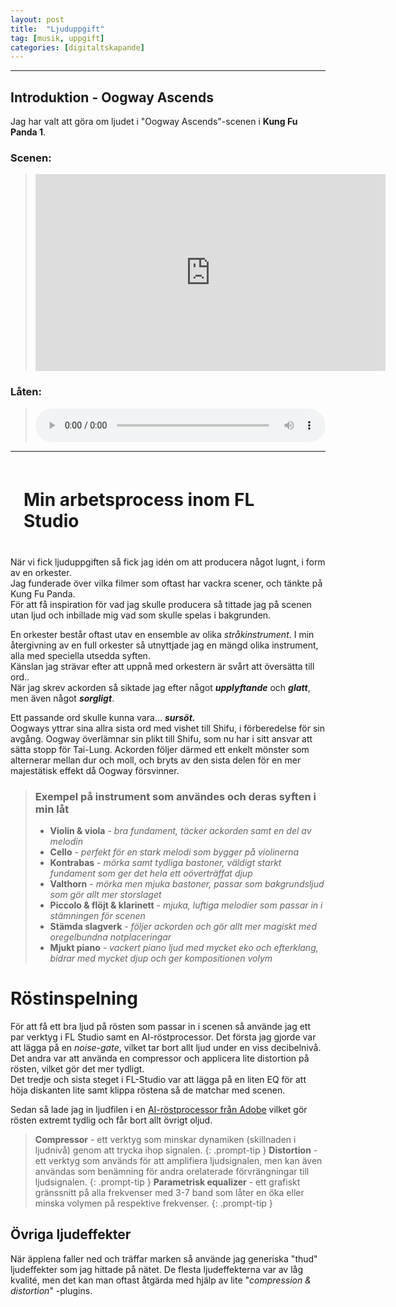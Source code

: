 ```yaml
---
layout: post
title:  "Ljuduppgift"
tag: [musik, uppgift]
categories: [digitaltskapande]
---
```

___
## Introduktion - Oogway Ascends
Jag har valt att göra om ljudet i "Oogway Ascends"-scenen i **Kung Fu Panda 1**.  

### Scenen:
> <iframe width="560" height="315" src="https://www.youtube.com/embed/hYAQtEs2Img" title="YouTube video player" frameborder="0" allow="accelerometer; autoplay; clipboard-write; encrypted-media; gyroscope; picture-in-picture" allowfullscreen></iframe>
  
### Låten:
> <audio controls style="width: 100%;"> <source src="/Inner_Peace.wav"> </audio>

***

<h1 style="background-color: var(--mask-bg); padding: 0.75em; border-radius: 6px;"><b>Min arbetsprocess inom FL Studio</b></h1>

När vi fick ljuduppgiften så fick jag idén om att producera något lugnt, i form av en orkester.  
Jag funderade över vilka filmer som oftast har vackra scener, och tänkte på Kung Fu Panda.  
För att få inspiration för vad jag skulle producera så tittade jag på scenen utan ljud och inbillade mig vad som skulle spelas i bakgrunden.

En orkester består oftast utav en ensemble av olika *stråkinstrument*.
I min återgivning av en full orkester så utnyttjade jag en mängd olika instrument, alla med speciella utsedda syften.  
Känslan jag strävar efter att uppnå med orkestern är svårt att översätta till ord..  
När jag skrev ackorden så siktade jag efter något ***upplyftande*** och ***glatt***, men även något ***sorgligt***. 


Ett passande ord skulle kunna vara... ***sursöt.***  
Oogways yttrar sina allra sista ord med vishet till Shifu, i förberedelse för sin avgång. Oogway överlämnar sin plikt till Shifu, som nu har i sitt ansvar att sätta stopp för Tai-Lung.
Ackorden följer därmed ett enkelt mönster som alternerar mellan dur och moll, och bryts av den sista delen för en mer majestätisk effekt då Oogway försvinner.

> ### **Exempel på instrument som användes och deras syften i min låt**
>
> - **Violin & viola** - *bra fundament, täcker ackorden samt en del av melodin*
> - **Cello** - *perfekt för en stark melodi som bygger på violinerna*
> - **Kontrabas** - *mörka samt tydliga bastoner, väldigt starkt fundament som ger det hela ett oöverträffat djup*
> - **Valthorn** - *mörka men mjuka bastoner, passar som bakgrundsljud som gör allt mer storslaget*
> - **Piccolo & flöjt & klarinett** - *mjuka, luftiga melodier som passar in i stämningen för scenen*
> - **Stämda slagverk** - *följer ackorden och gör allt mer magiskt med oregelbundna notplaceringar*
> - **Mjukt piano** - *vackert piano ljud med mycket eko och efterklang, bidrar med mycket djup och ger kompositionen volym*

# Röstinspelning
För att få ett bra ljud på rösten som passar in i scenen så använde jag ett par verktyg i FL Studio samt en AI-röstprocessor.
Det första jag gjorde var att lägga på en *noise-gate*, vilket tar bort allt ljud under en viss decibelnivå.  
Det andra var att använda en compressor och applicera lite distortion på rösten, vilket gör det mer tydligt.  
Det tredje och sista steget i FL-Studio var att lägga på en liten EQ för att höja diskanten lite samt klippa röstena så de matchar med scenen.

Sedan så lade jag in ljudfilen i en [AI-röstprocessor från Adobe](https://podcast.adobe.com/enhance) vilket gör rösten extremt tydlig och får bort allt övrigt oljud.

> **Compressor** - ett verktyg som minskar dynamiken (skillnaden i ljudnivå) genom att trycka ihop signalen.
{: .prompt-tip }
> **Distortion** - ett verktyg som används för att amplifiera ljudsignalen, men kan även användas som benämning för andra orelaterade förvrängningar till ljudsignalen.
{: .prompt-tip }
> **Parametrisk equalizer** - ett grafiskt gränssnitt på alla frekvenser med 3-7 band som låter en öka eller minska volymen på respektive frekvenser.
{: .prompt-tip }

## Övriga ljudeffekter

När äpplena faller ned och träffar marken så använde jag generiska "thud" ljudeffekter som jag hittade på nätet. De flesta ljudeffekterna var av låg kvalité, men det kan man oftast åtgärda med hjälp av lite "*compression & distortion*" -plugins.